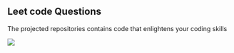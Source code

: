 ## Leet code Questions
<p align="left" >The projected repositories contains code that enlightens your coding skills</p>
<img src="[https://www.google.com/url?sa=i&url=https%3A%2F%2Fen.m.wikipedia.org%2Fwiki%2FFile%3ALeetCode_Logo_black_with_text.svg&psig=AOvVaw2yfO67ANTCVouC4lk8h0A1&ust=1704312621013000&source=images&cd=vfe&opi=89978449&ved=0CBIQjRxqFwoTCMihw7TBv4MDFQAAAAAdAAAAABAD](https://upload.wikimedia.org/wikipedia/commons/thumb/0/0a/LeetCode_Logo_black_with_text.svg/2560px-LeetCode_Logo_black_with_text.svg.png)https://upload.wikimedia.org/wikipedia/commons/thumb/0/0a/LeetCode_Logo_black_with_text.svg/2560px-LeetCode_Logo_black_with_text.svg.png" align="center" />
